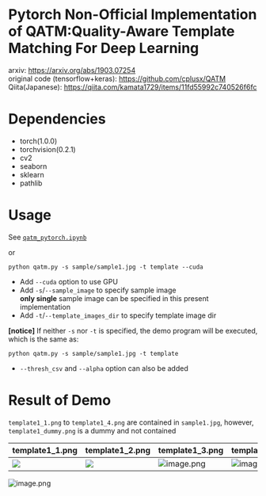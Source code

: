 # Pytorch Non-Official Implementation of QATM:Quality-Aware Template Matching For Deep Learning

arxiv: https://arxiv.org/abs/1903.07254  
original code (tensorflow+keras): https://github.com/cplusx/QATM  
Qiita(Japanese): https://qiita.com/kamata1729/items/11fd55992c740526f6fc

# Dependencies

* torch(1.0.0)
* torchvision(0.2.1)
* cv2
* seaborn
* sklearn
* pathlib

# Usage

See [`qatm_pytorch.ipynb`](https://github.com/kamata1729/QATM_pytorch/blob/master/qatm_pytorch.ipynb)

or


```
python qatm.py -s sample/sample1.jpg -t template --cuda
```

* Add `--cuda` option to use GPU
* Add `-s`/`--sample_image` to specify sample image  
    **only single** sample image can be specified in this present implementation  
* Add `-t`/`--template_images_dir` to specify template image dir  
  
**[notice]** If neither `-s` nor `-t` is specified, the demo program will be executed, which is the same as:
```
python qatm.py -s sample/sample1.jpg -t template
```

* `--thresh_csv` and `--alpha` option can also be added

# Result of Demo
`template1_1.png` to `template1_4.png` are contained in `sample1.jpg`, however, `template1_dummy.png` is a dummy and not contained

|template1_1.png|template1_2.png|template1_3.png|template1_4.png|template1_dummy.png|
|---|---|---|---|---|
|![](https://i.imgur.com/lP0Wy4I.png)|![](https://i.imgur.com/xDJoQOz.png)|![image.png](https://qiita-image-store.s3.amazonaws.com/0/262908/472c81ae-9afb-db49-a64c-86604cbe0884.png)|![image.png](https://qiita-image-store.s3.amazonaws.com/0/262908/d402a9d2-bbd4-5353-16aa-567b79ca06b8.png)|![](https://i.imgur.com/p10g33j.png)|

![image.png](https://qiita-image-store.s3.amazonaws.com/0/262908/2e4c4b8b-2889-7962-4f35-c313048dc403.png)
